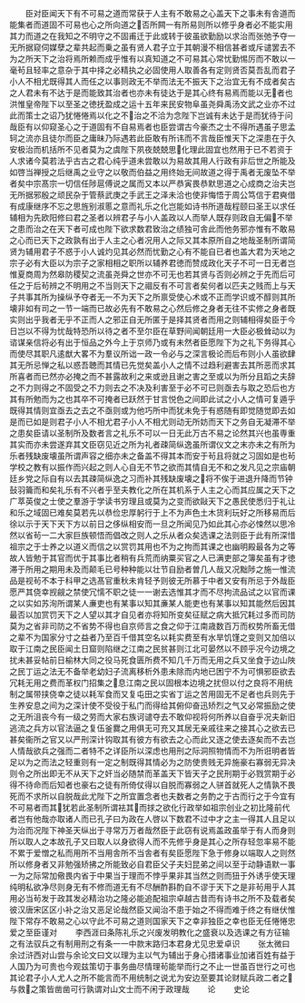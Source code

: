 <!-- { "loadSidebar": true } -->
　　臣对臣闻天下有不可易之道而常获于人主有不敢易之心盖天下之事未有舎道而能集者而道固不可易也心之所向道之否所闗一有所易则所以修乎身者必不能实用其力而道之在我知之不明守之不固甫迁于此或转于彼虽欲勤励以求治而张弛予夺一无所据窥伺媒孽之辈共起而乗之虽有贤人君子立于其朝漫不相信甚者或斥谴罢去不为之所天下之治将焉所赖而成乎惟有以真知道之不可易其心常忧勤惕厉而不敢以一毫茍且轻率之意杂于其中择之必精执之必固使用人取善各有定则贤否莫吾乱而君子小人不相尤既得其人而任之以事则政无不举而法无不振天下之治宜无有不成者矣古之人君未有不达于是而能致其治者也亦未有徒达于是其心终有易焉而能以无者也洪惟皇帝陛下以至圣之徳抚盈成之运十五年来民安物阜虽尧舜禹汤文武之业亦不过此而策士之诏乃犹惓惓焉以化之不治之不洽为念陛下岂诚有未达于是而犹待于问哉臣有以仰窥圣心之于道固有不自易焉者也臣尝谓古今豪杰之士不得所遇虽子思孟轲之流亦且徒尔而臣之庸昧乃际遇若此臣敢有所讳而不言哉臣惟天下之深患在于久安极治而机括所不见者莫为之虞陛下夙夜兢兢思化理此固宜也然用于已不若资于人求诸今莫若法乎古古之君心纯乎道未尝敢以为易故其用人行政有非后世之所能及如啓当禅授之后继禹之业守之以敬而伯益之用终始无间故道之得于禹者无废坠不举者矣中宗髙宗一切信任陟扈傅说之属而又本以严恭寅畏恭默思道之心成商之治夫岂无所据邪殷之顽民杂于管蔡武庚之手武王之泽未洽也使非悔悟于周公笃信于君奭借有成康继序不忘之思旌别淑慝之意而礼乐之化岂能如诗书所道哉程颐曰圣王以求任辅相为先欧阳修曰君之圣者以辨君子与小人盖政以人而举人既存则政自无偏不举之患而治之在天下者可成也陛下欲求数君致治之绩独可舎此而他务邪亦惟有不敢易之心而已天下之政孰有出于人主之心者况用人之际又其本原所自之地哉圣制所谓简贤为辅用君子不惑于小人诚灼见其必然而忧勤之心有不能自已者也盖大君为天地之宗子必有大臣以为宗子之家相相之职所以辅养君徳而赞成政化天子不可一日无者岂惟夏商周为然皋防稷契之流虽尧舜之世亦不可无也若其贤与否则必辨之于先而后可任之于后茍辨之不明用之不当则天下之祻反有不可言者矣何者以匹夫之贱而上与天子共事其所为操纵予夺者无一不为天下之所禀受使心术或不正而学识或不醇则其所壊非如有司之一节一端而已故必先有不敢易之心然后修之身者无往不实修之身者既实则出乎我者无乎不正而人之邪正自无所匿于是择其贤者而用之则辅相得矣臣于今日岂以不得为忧哉特恐所以待之者不至尔臣在草野间闻朝廷用一大臣必极耸动以为谘谋亲信将必有出于恒品之外今上于京师乃或有未然者臣愿陛下为之礼下务得其心而使尽其职凡逺猷大畧不为羣议所诎一政一令必与之深言极论而后布则小人虽欲肆其无所忌惮之私以惑吾聴而其情已先觉矣盖小人之情不过趋利避害去其所恶而求其所喜者而已然亦必掩之而不甚露故利之来或逊且谢之害之至或以为所分且蹈之夫辞之不力则得之不固受之不力则去之不决及利害至于必不可已则亟去与取之恐后也方其有所勉而为之也其卒不可掩者已跃然于甘言悦色之间即此试之小人之情可复遁乎既得其情则宜亟去之去之不亟则或为他巧所中而犹未免于有惑随有即觉随觉即去如是而已如是则君子小人不相尤君子小人不相尤则动无所妨而天下之务自无凝滞不举之患矣臣请以圣制所及数者言之礼乐不可以一日无此万古不易之论然其兴也虽専重其实而亦未尝遂弃其文臣窃见近之所为礼者疎简纵逸虽所谓仪文之末亦未之有所为乐者残缺废壊虽所谓声容之细亦未之备盖不得其本而安于茍且将就之习固如是也茍学校之教有以振作而兴起之则人心自无不节之欲而其情自无不和之发凡见之宗庙朝廷乡党之际自有以去其疎简纵逸之习而补其残缺废壊之将不俟于进退升降而节钟鼔羽籥而和矣礼乐有不兴者乎至夫教化之所在其机系于人主之心而其应属之天下之广萃英俊之士使之羣游于学读书穷理且或莫为之变而欲敺天下之愚民使悉归于礼让和乐之域固已难矣莫若先以恭俭忠厚躬行于上不为声色土木货利玩好之所移易而后徐以示于天下天下方以前日之侈纵相安而一旦之所闻见乃如此其心亦必悚然以思冷然以省茍一二大家巨族顿悟而倡改之则人之乐从者众矣选课之法则臣于此有所深惜祖宗之于士养之以道义而信之以赏罚其用也不为之拘而其课之也幽明殿最各为之等故人皆勉于其官而优于其事比者稍有兵荒而纳粟买官之人已满吏部之簿矣虽有才徳滞于所用之期用未及而颠毛已号种种能以壮节自励者曽几人哉又况黜陟之施一惟流品是视茍不本于科甲之选髙官重秋未肯轻予则彼无所慕于中者又安有所忌于外哉臣愿严其侥幸觊觎之禁使冗懦不职之徒一一谢去选惟其才而不尽拘流品试之以官而课之以实如苏洵所谓某人亷吏也有某事以知其亷某人能吏也有某事以知其能然后因其最否以加赏罚天下之人望以其才自见者亦将知所变矣征赋之病大抵冗耗过多而司防莫为之省非司防之不省势不得也自京师言之食之仰于江南歳数百万而权势所畜无借之辈不为国家分寸之益者乃至百千借其空名以耗实费至有水旱饥馑之变则又加倍以取于江南之民臣闻土日窟则陷继之江南之民贫甚则江北可晏然以不顾乎况今边境之扰未甚妥帖前日榆林大同之役马死食匮所费不知几千万而无用之兵又坐食于边山陜之民丁运之法无不备举老幼妇子流离移析外患未除而内地已困宁不为可惧邪臣欲去冗耗无用之费而革权门招集之息江南之民以固根本边境之扰但以付之良将不用统制之属带挟侥幸之徒以耗军食而又复屯田之实省丁运之苦用固无不足者也兵则先于生养安息之间为之深计使不受役于私门而得给其俯仰奋迅矫烈之气又必常振励之使之无所沮丧今有一级之劳而大家右族诃谴夺去不敢仰视将何所养以自奋乎况夫新旧逃流之兵方以官法逼之复伍釜爨之用俱无可充又其居无亲戚往来之接其心之欲去已甚矣衞所之官又以严刑深计钩取其有彼方有欲去之心而此又逐之使去逐矣而不去岂人情哉欲兵之强而二者特不之详臣所以深虑也用刑之际洞照物情而不为所诳明者皆足以为之而法之轻重则有一定之制既得其情必为之防使贵贱无异施豪右寡弱无异决则令之所出即无不从天下之奸当必随禁而革盖天下皆天子之民刑期于必戮赏期于必得不待命而后知者也豪右之徒有所倚仗得以自脱而寡弱之人骈首就死人之情孰不畏死而不求所以自脱哉此尤陛下之所宜置念者也夫数者之务酌之于古而行之于今宜有不可易者而其犹若此圣制所谓袪其而捄之欲化行政举如祖宗创业之初比隆前代者岂有他哉亦取诸人而已孔子曰为政在人啓以下数君不过中才之主一得其人且足以为治而况陛下神圣天纵出于寻常万万者哉然臣于此窃有说焉盖政虽举于有人而身则所以取人之本故孔子又曰取人以身欲得人而不先修乎身是其心之所存轻忽率易不能不累于爱憎之私而用所不当用舎所不当舎者有矣臣愿陛下急于修身以端取人之则然所以修身者又非勉强矫拂之所能致必自君臣父子夫妇昆弟之间以至于动静语默一事一为之际常加儆畏内省于中果当于理而不悖乎果非其当然之则而狃于外诱乎使天理纯明私欲净尽则身无有不修而道无有不尽酬酢斟酌自不谬于天下之是非茍用乎人其用必当茍发于政其发必精治功之隆必能追配祖宗卓越古昔而有诗书之所不及载者矣彼汉唐宋区区小补之治又恶足论哉然臣又闻治不患于始之不得而难于终之有继伏惟陛下常存不敢易之心以守此不可易之道则国家天下之幸非独臣之幸也臣无任惓惓忠爱之至臣谨对
　　李西涯曰条陈礼乐之兴废发明教化之盛衰以及选课之有方征输之有法驭兵之有制用刑之有条一一中款末路归本君身尤见忠爱卓识
　　张太微曰余过浒西对山尝与余论文曰文以理为主以气为辅出于身心措诸事业加诸百姓有益于人国乃为可贵也今观兹策切于事务曲尽情理茍能举而行之不止一世虽百世行之可也其论君子小人尤人之所不能言而不用统制之说尤为安边至要其论财赋兵政二者之与救之策皆凿凿可行孰谓对山文士而不闲于政理哉
　　论
　　史论
